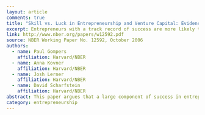 ```yaml
---
layout: article
comments: true
title: "Skill vs. Luck in Entrepreneurship and Venture Capital: Evidence from Serial Entrepreneurs"
excerpt: Entrepreneurs with a track record of success are more likely to succeed than first time entrepreneurs and those who have previously failed, and funding by more experienced venture capital firms enhances the chance of success, but only for entrepreneurs without a successful track record.
link: http://www.nber.org/papers/w12592.pdf
source: NBER Working Paper No. 12592, October 2006
authors:
  - name: Paul Gompers
    affiliation: Harvard/NBER
  - name: Anna Kovner
    affiliation: Harvard/NBER
  - name: Josh Lerner
    affiliation: Harvard/NBER
  - name: David Scharfstein
    affiliation: Harvard/NBER
abstract: This paper argues that a large component of success in entrepreneurship and venture capital can be attributed to skill. We show that entrepreneurs with a track record of success are more likely to succeed than first time entrepreneurs and those who have previously failed. Funding by more experienced venture capital firms enhances the chance of success, but only for entrepreneurs without a successful track record. Similarly, more experienced venture capitalists are able to identify and invest in first time entrepreneurs who are more likely to become serial entrepreneurs. Investments by venture capitalists in successful serial entrepreneurs generate higher returns for their venture capital investors. This finding provides further support for the role of skill in both entrepreneurship and venture capital.
category: entrepreneurship
---
```

